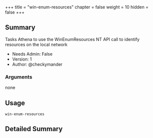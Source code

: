 +++
title = "win-enum-resources"
chapter = false
weight = 10
hidden = false
+++

## Summary
Tasks Athena to use the WinEnumResources NT API call to identify resources on the local network
  
- Needs Admin: False  
- Version: 1  
- Author: @checkymander  

### Arguments

none

## Usage

```
win-enum-resources
```


## Detailed Summary
